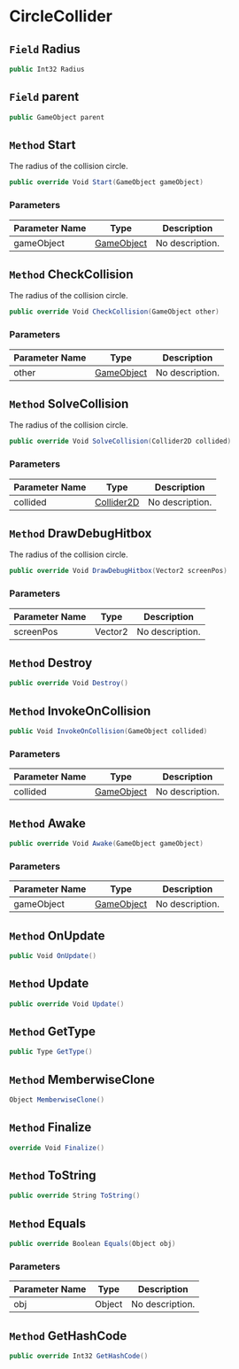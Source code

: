 # CircleCollider

## `Field` Radius

```csharp
public Int32 Radius
```


## `Field` parent

```csharp
public GameObject parent
```


## `Method` Start
The radius of the collision circle.
```csharp
public override Void Start(GameObject gameObject)
```
### Parameters

| Parameter Name | Type | Description |
| --------- | --------- | --------- |
| gameObject | [GameObject](https://thiagomvas.github.io/GameEngine/Entities/GameObject.html) | No description. |


## `Method` CheckCollision
The radius of the collision circle.
```csharp
public override Void CheckCollision(GameObject other)
```
### Parameters

| Parameter Name | Type | Description |
| --------- | --------- | --------- |
| other | [GameObject](https://thiagomvas.github.io/GameEngine/Entities/GameObject.html) | No description. |


## `Method` SolveCollision
The radius of the collision circle.
```csharp
public override Void SolveCollision(Collider2D collided)
```
### Parameters

| Parameter Name | Type | Description |
| --------- | --------- | --------- |
| collided | [Collider2D](https://thiagomvas.github.io/GameEngine/Components/Collider2D.html) | No description. |


## `Method` DrawDebugHitbox
The radius of the collision circle.
```csharp
public override Void DrawDebugHitbox(Vector2 screenPos)
```
### Parameters

| Parameter Name | Type | Description |
| --------- | --------- | --------- |
| screenPos | Vector2 | No description. |


## `Method` Destroy

```csharp
public override Void Destroy()
```


## `Method` InvokeOnCollision

```csharp
public Void InvokeOnCollision(GameObject collided)
```
### Parameters

| Parameter Name | Type | Description |
| --------- | --------- | --------- |
| collided | [GameObject](https://thiagomvas.github.io/GameEngine/Entities/GameObject.html) | No description. |


## `Method` Awake

```csharp
public override Void Awake(GameObject gameObject)
```
### Parameters

| Parameter Name | Type | Description |
| --------- | --------- | --------- |
| gameObject | [GameObject](https://thiagomvas.github.io/GameEngine/Entities/GameObject.html) | No description. |


## `Method` OnUpdate

```csharp
public Void OnUpdate()
```


## `Method` Update

```csharp
public override Void Update()
```


## `Method` GetType

```csharp
public Type GetType()
```


## `Method` MemberwiseClone

```csharp
Object MemberwiseClone()
```


## `Method` Finalize

```csharp
override Void Finalize()
```


## `Method` ToString

```csharp
public override String ToString()
```


## `Method` Equals

```csharp
public override Boolean Equals(Object obj)
```
### Parameters

| Parameter Name | Type | Description |
| --------- | --------- | --------- |
| obj | Object | No description. |


## `Method` GetHashCode

```csharp
public override Int32 GetHashCode()
```

